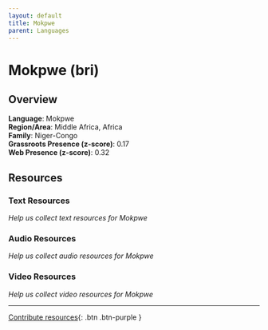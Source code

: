 ```yaml
---
layout: default
title: Mokpwe
parent: Languages
---
```


# Mokpwe (bri)

## Overview

**Language**: Mokpwe  
**Region/Area**: Middle Africa, Africa  
**Family**: Niger-Congo  
**Grassroots Presence (z-score)**: 0.17  
**Web Presence (z-score)**: 0.32  

## Resources

### Text Resources
*Help us collect text resources for Mokpwe*

### Audio Resources
*Help us collect audio resources for Mokpwe*

### Video Resources
*Help us collect video resources for Mokpwe*

---

[Contribute resources](https://forms.office.com/e/1SfLJx3u1r){: .btn .btn-purple }
